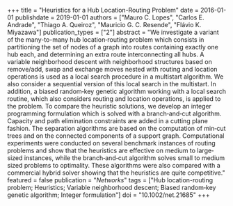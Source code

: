 +++
title = "Heuristics for a Hub Location-Routing Problem"
date = 2016-01-01
publishdate = 2019-01-01
authors = ["Mauro C. Lopes", "Carlos E. Andrade", "Thiago A. Queiroz", "Mauricio G. C. Resende", "Flávio K. Miyazawa"]
publication_types = ["2"]
abstract = "We investigate a variant of the many-to-many hub location‐routing problem which consists in partitioning the set of nodes of a graph into routes containing exactly one hub each, and determining an extra route interconnecting all hubs. A variable neighborhood descent with neighborhood structures based on remove/add, swap and exchange moves nested with routing and location operations is used as a local search procedure in a multistart algorithm. We also consider a sequential version of this local search in the multistart. In addition, a biased random‐key genetic algorithm working with a local search routine, which also considers routing and location operations, is applied to the problem. To compare the heuristic solutions, we develop an integer programming formulation which is solved with a branch‐and‐cut algorithm. Capacity and path elimination constraints are added in a cutting plane fashion. The separation algorithms are based on the computation of min‐cut trees and on the connected components of a support graph. Computational experiments were conducted on several benchmark instances of routing problems and show that the heuristics are effective on medium to large‐sized instances, while the branch‐and‐cut algorithm solves small to medium sized problems to optimality. These algorithms were also compared with a commercial hybrid solver showing that the heuristics are quite competitive."
featured = false
publication = "*Networks*"
tags = ["Hub location-routing problem; Heuristics; Variable neighborhood descent; Biased random‐key genetic algorithm; Integer formulation"]
doi = "10.1002/net.21685"
+++

